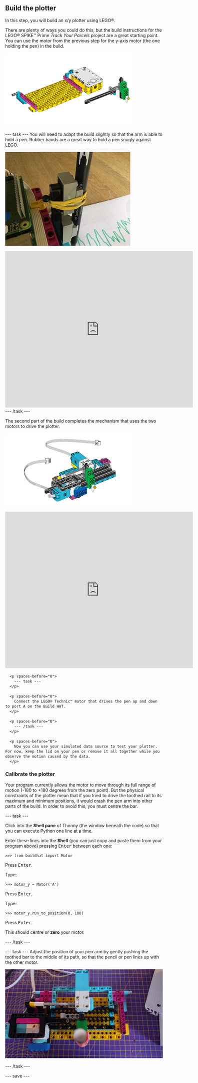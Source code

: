 ## Build the plotter

In this step, you will build an x/y plotter using LEGO®.

There are plenty of ways you could do this, but the build instructions for the LEGO® SPIKE™ Prime *Track Your Parcels* project are a great starting point. You can use the motor from the previous step for the y-axis motor (the one holding the pen) in the build.

![A drawing from the LEGO® instructions.](images/build1.png)

--- task --- You will need to adapt the build slightly so that the arm is able to hold a pen. Rubber bands are a great way to hold a pen snugly against LEGO.

![A photo of the partially assembled plotter model, with a pen attached to the LEGO® elements with a rubber band.](images/rubber_bands.jpg)

<embed src="https://le-www-live-s.legocdn.com/sc/media/lessons/prime/pdf/building-instructions/track-your-packages-bi-pdf-book1of2-05883f81fed73ac3738781d084e0d4e2.pdf" width="600" height="500" alt="pdf" pluginspage="http://www.adobe.com/products/acrobat/readstep2.html">
  --- /task ---</p> 
  
  <p spaces-before="0">
    The second part of the build completes the mechanism that uses the two motors to drive the plotter.
  </p>
  
  <p spaces-before="0">
    <img src="images/build2.png" alt="A drawing from the second part of the LEGO® instructions." />
  </p>
  
  <p spaces-before="0">

<embed src="https://le-www-live-s.legocdn.com/sc/media/lessons/prime/pdf/building-instructions/track-your-packages-bi-pdf-book2of2-80dc3c8c61ec2d2ffa785b688326ef74.pdf" width="600" height="500" alt="pdf" pluginspage="http://www.adobe.com/products/acrobat/readstep2.html">
      </p> 
      
      <p spaces-before="0">
        --- task ---
      </p>
      
      <p spaces-before="0">
        Connect the LEGO® Technic™ motor that drives the pen up and down to port A on the Build HAT.
      </p>
      
      <p spaces-before="0">
        --- /task ---
      </p>
      
      <p spaces-before="0">
        Now you can use your simulated data source to test your plotter. For now, keep the lid on your pen or remove it all together while you observe the motion caused by the data.
      </p>

<h3 spaces-before="0">
  Calibrate the plotter
</h3>

<p spaces-before="0">
  Your program currently allows the motor to move through its full range of motion (-180 to +180 degrees from the zero point). But the physical constraints of the plotter mean that if you tried to drive the toothed rail to its maximum and minimum positions, it would crash the pen arm into other parts of the build. In order to avoid this, you must centre the bar.
</p>

<p spaces-before="0">
  --- task ---
</p>

<p spaces-before="0">
  Click into the <strong x-id="1">Shell pane</strong> of Thonny (the window beneath the code) so that you can execute Python one line at a time.
</p>

<p spaces-before="0">
  Enter these lines into the <strong x-id="1">Shell</strong> (you can just copy and paste them from your program above) pressing <kbd>Enter</kbd> between each one:
</p>

<pre><code class="python">&gt;&gt;&gt; from buildhat import Motor
</code></pre>

<p spaces-before="0">
  Press <kbd>Enter</kbd>.
</p>

<p spaces-before="0">
  Type:
</p>

<pre><code class="python">&gt;&gt;&gt; motor_y = Motor('A')
</code></pre>

<p spaces-before="0">
  Press <kbd>Enter</kbd>.
</p>

<p spaces-before="0">
  Type:
</p>

<pre><code class="python">&gt;&gt;&gt; motor_y.run_to_position(0, 100)
</code></pre>

<p spaces-before="0">
  Press <kbd>Enter</kbd>.
</p>

<p spaces-before="0">
  This should centre or <strong x-id="1">zero</strong> your motor.
</p>

<p spaces-before="0">
  --- /task ---
</p>

<p spaces-before="0">
  --- task --- Adjust the position of your pen arm by gently pushing the toothed bar to the middle of its path, so that the pencil or pen lines up with the other motor.
</p>

<p spaces-before="0">
  <img src="images/pencil_lined_up.jpg" alt="The pencil is central to the housing, in line with the motor used to drive the paper feeder." />
</p>

<p spaces-before="0">
  --- /task ---
</p>

<p spaces-before="0">
  --- save ---
</p>

